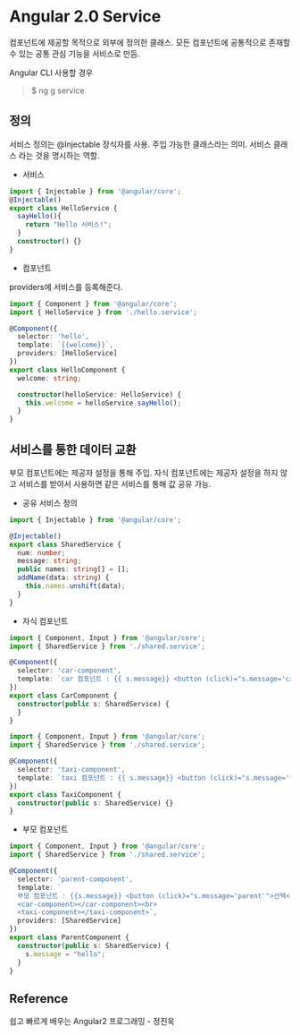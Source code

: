 # Angular 2.0 Service

컴포넌트에 제공할 목적으로 외부에 정의한 클래스. 모든 컴포넌트에 공통적으로 존재할 수 있는 공통 관심 기능을 서비스로 만듬.

Angular CLI 사용할 경우 

> $ ng g service

## 정의

서비스 정의는 @Injectable 장식자를 사용. 주입 가능한 클래스라는 의미. 서비스 클래스 라는 것을 명시하는 역할.

- 서비스

```typescript
import { Injectable } from '@angular/core';
@Injectable()
export class HelloService {
  sayHello(){
    return "Hello 서비스!";
  }
  constructor() {}
}
```

- 컴포넌트

providers에 서비스를 등록해준다.

````typescript
import { Component } from '@angular/core';
import { HelloService } from './hello.service';

@Component({
  selector: 'hello',
  template: `{{welcome}}`,
  providers: [HelloService]
})
export class HelloComponent {
  welcome: string;

  constructor(helloService: HelloService) {
    this.welcome = helloService.sayHello();    
  }
}
````

## 서비스를 통한 데이터 교환

부모 컴포넌트에는 제공자 설정을 통해 주입. 자식 컴포넌트에는 제공자 설정을 하지 않고 서비스를 받아서 사용하면 같은 서비스를 통해 값 공유 가능.

- 공유 서비스 정의

````typescript
import { Injectable } from '@angular/core';

@Injectable()
export class SharedService {
  num: number;
  message: string;
  public names: string[] = [];
  addName(data: string) {
    this.names.unshift(data);
  }
}
````

- 자식 컴포넌트

````typescript
import { Component, Input } from '@angular/core';
import { SharedService } from './shared.service';

@Component({
  selector: 'car-component',
  template: `car 컴포넌트 : {{ s.message}} <button (click)="s.message='car'">선택</button>`
})
export class CarComponent {
  constructor(public s: SharedService) {
  }
}
````

````typescript
import { Component, Input } from '@angular/core';
import { SharedService } from './shared.service';

@Component({
  selector: 'taxi-component',
  template: `taxi 컴포넌트 : {{ s.message}} <button (click)="s.message='taxi'">선택</button>`
})
export class TaxiComponent {
  constructor(public s: SharedService) {}
}
````

- 부모 컴포넌트

````typescript
import { Component, Input } from '@angular/core';
import { SharedService } from './shared.service';

@Component({
  selector: 'parent-component',
  template: `
  부모 컴포넌트 : {{s.message}} <button (click)="s.message='parent'">선택</button><br>
  <car-component></car-component><br>
  <taxi-component></taxi-component>`,
  providers: [SharedService]
})
export class ParentComponent {
  constructor(public s: SharedService) {
    s.message = "hello";
  }
}
````



## Reference

쉽고 빠르게 배우는 Angular2 프로그래밍 - 정진욱